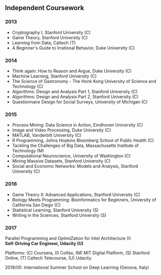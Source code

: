 ## Independent Coursework

### 2013  
* Cryptography I, Stanford University (C)  
* Game Theory, Stanford University (C)  
* Learning from Data, Caltech (T)  
* A Beginner's Guide to Irrational Behavior, Duke University (C) 

### 2014
* Think again: How to Reason and Argue, Duke University (C)  
* Machine Learning, Stanford University (C)    
* The Science of Gastronomy - The Honk Kong University of Science and Technology (C)  
* Algorithms: Design and Analysis Part 1, Stanford University (C)  
* Algorithms: Design and Analysis Part 2, Stanford University (C)  
* Questionnaire Design for Social Surveys, University of Michigan (C)  

### 2015
* Process Mining: Data Science in Action, Eindhoven University (C)  
* Image and Video Processing, Duke University (C)  
* MATLAB, Vanderbilt University (C)  
* R Programming, Johns Hopkins Bloomberg School of Public Health (C)  
* Tackling the Challenges of Big Data, Massachusetts Institute of Technology (M)  
* Computational Neuroscience, University of Washington (C)  
* Mining Massive Datasets, Stanford University (C)  
* Social and Economic Networks: Models and Analysis, Stanford University (C) 

### 2016
* Game Theory II: Advanced Applications, Stanford University (C)  
* Biology Meets Programming: Bioinformatics for Beginners, University of California San Diego (C)  
* Statistical Learning, Stanford University (S)  
* Writing in the Sciences, Stanford University (S)  

### 2017
Parallel Programming and OptimiZation for Intel Architecture (I)  
**Self-Driving Car Engineer, Udacity (U)**  


Platforms:
(C) Coursera, (I) Colfax, (M) MIT Digital Platform, (S) Stanford Online, (T) Caltech Telecourse, (U) Udacity

2018/05: International Summer School on Deep Learning (Genova, Italy)
